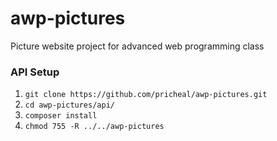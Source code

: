 # awp-pictures
Picture website project for advanced web programming class

### API Setup
1. `git clone https://github.com/pricheal/awp-pictures.git`
2. `cd awp-pictures/api/`
3. `composer install`
4. `chmod 755 -R ../../awp-pictures`
